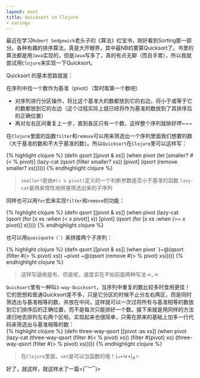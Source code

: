 ```yaml
---
layout: post
title: Quicksort in Clojure
- naringu
---
```


最近在学习`Robert Sedgewick`老头子的《算法》红宝书，刚好看到Sorting那一部分。各种有趣的排序算法，真是大开眼界，其中最NB的要算Quicksort了。书里的算法都是用`Java`实现的，但是`Java`写多了，真的有点无聊（而且手累），所以我就尝试用`Clojure`来实现一下Quicksort。

Quicksort 的基本思路就是：

 在序列中找一个数作为基准（pivot）（暂时取第一个数吧）
* 对序列进行分区操作，将比这个基准大的数都放到它的右边，将小于或等于它的数都放到它的左边（这个过程实际上就已经将作为基准的数放到了其排序后的正确位置）
* 再对左右区间重复上一步，直到各区只有一个数，这样整个序列就排好啰~~~

在`Clojure`里面的函数`filter`和`remove`可以用来筛选出一个序列里面我们想要的数（大于基准的数和不大于基准的数）。所以`Quicksort`在`Clojure`里可以这样写：<br>



{% highlight clojure %}
(defn qsort [[pivot & xs]]
  (when pivot
    (let [smaller? #(< % pivot)]
      (lazy-cat (qsort (filter smaller? xs))
                [pivot]
                (qsort (remove smaller? xs))))))
{% endhighlight clojure %}

>`smaller?`是由`#(< % pivot)`定义的一个判断参数是否小于基准的函数
>`lazy-cat`是用来惰性地拼接筛选出来的子序列

同样也可以用`for`宏来实现`filter`和`remove`的功能：<br>




{% highlight clojure %}
(defn qsort [[pivot & xs]]
  (when pivot
    (lazy-cat (qsort (for [x xs :when (< x pivot)] x))
              [pivot]
              (qsort (for [x xs :when (>= x pivot)] x)))))
{% endhighlight clojure %}

也可以用``quasiquote（`）``来拼接两个子序列：

{% highlight clojure %}
(defn qsort [[pivot & xs]]
  (when pivot
    `(~@(qsort (filter #(> % pivot) xs))
      ~pivot
      ~@(qsort (remove #(> % pivot) xs)))))
{% endhighlight clojure %}

>这样写逼格是有，但是呢，速度实在不如前面两种写法→_→

`Quicksort`里有一种叫`3-way-Quicksort`，当序列中重复的数比较多时食用更佳！它的思想和普通Quicksort差不多，只是它分区的时候不止分左右两区，而是同时筛选出与基准相等的数，并放在中间，这样就可以一次过将所有与基准相等的数放到它们排序后的正确位置，而不是每次只能排好一个数。接下来就是用同样的方法递归地去排列左右两个区啦。实现起来也很简单，只需在原来的基础上加多一行代码来筛选出与基准相等的数：<br>
{% highlight clojure %}
(defn three-way-qsort [[pivot :as xs]]
  (when pivot
    (lazy-cat (three-way-qsort (filter #(< % pivot) xs))
              (filter #{pivot} xs)
              (three-way-qsort (filter #(> % pivot) xs)))))
{% endhighlight clojure %}

>在`Clojure`里面，`set`是可以当函数的哦！(๑•̀ㅂ•́)و✧


好了，就这样，就这样水了一篇<(‾︶‾)>

